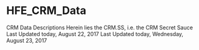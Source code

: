 # HFE_CRM_Data
CRM Data Descriptions
Herein lies the CRM.SS, i.e. the CRM Secret Sauce
Last Updated today, August 22, 2017
Last Updated today, Wednesday, August 23, 2017
